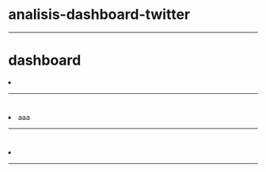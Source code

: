 # analisis-dashboard-twitter

<hr>
 <h1 > dashboard</h1> <p> <li></li></p>
<hr>
<h1 ></h1><p> <li> aaa </li></p>
<hr>
<h1 ></h1><p> <li></li></p>
<hr>
